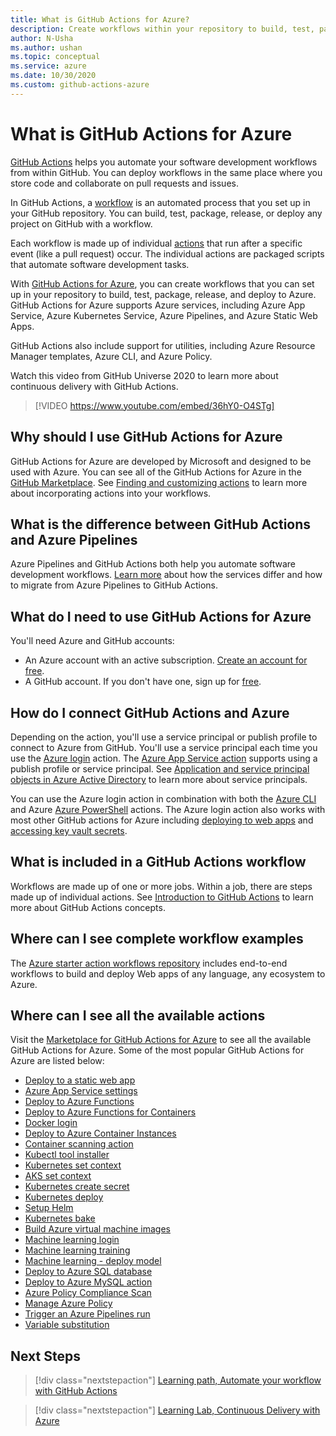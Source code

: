 ```yaml
---
title: What is GitHub Actions for Azure?
description: Create workflows within your repository to build, test, package, release, and deploy to Azure. 
author: N-Usha 
ms.author: ushan 
ms.topic: conceptual
ms.service: azure 
ms.date: 10/30/2020
ms.custom: github-actions-azure
---
```



# What is GitHub Actions for Azure

[GitHub Actions](https://docs.github.com/en/free-pro-team@latest/actions) helps you automate your software development workflows from within GitHub. You can deploy workflows in the same place where you store code and collaborate on pull requests and issues.

In GitHub Actions, a [workflow](https://docs.github.com/en/free-pro-team@latest/actions/learn-github-actions/introduction-to-github-actions) is an automated process that you set up in your GitHub repository. You can build, test, package, release, or deploy any project on GitHub with a workflow.

Each workflow is made up of individual [actions](https://docs.github.com/en/actions/learn-github-actions/introduction-to-github-actions) that run after a specific event (like a pull request) occur.  The individual actions are packaged scripts that automate software development tasks.

With [GitHub Actions for Azure](https://azure.github.io/actions), you can create workflows that you can set up in your repository to build, test, package, release, and deploy to Azure. GitHub Actions for Azure supports Azure services, including Azure App Service, Azure Kubernetes Service, Azure Pipelines, and Azure Static Web Apps.

GitHub Actions also include support for utilities, including Azure Resource Manager templates, Azure CLI, and Azure Policy.

Watch this video from GitHub Universe 2020 to learn more about continuous delivery with GitHub Actions.  

> [!VIDEO https://www.youtube.com/embed/36hY0-O4STg]

## Why should I use GitHub Actions for Azure

GitHub Actions for Azure are developed by Microsoft and designed to be used with Azure. You can see all of the GitHub Actions for Azure in the [GitHub Marketplace](https://github.com/marketplace?query=Azure&type=actions). See [Finding and customizing actions](https://docs.github.com/en/actions/learn-github-actions/finding-and-customizing-actions) to learn more about incorporating actions into your workflows.

## What is the difference between GitHub Actions and Azure Pipelines

Azure Pipelines and GitHub Actions both help you automate software development workflows. [Learn more](https://docs.github.com/en/actions/learn-github-actions/migrating-from-azure-pipelines-to-github-actions) about how the services differ and how to migrate from Azure Pipelines to GitHub Actions.

## What do I need to use GitHub Actions for Azure

You'll need Azure and GitHub accounts:

* An Azure account with an active subscription. [Create an account for free](https://azure.microsoft.com/free/?WT.mc_id=A261C142F).
* A GitHub account. If you don't have one, sign up for [free](https://github.com/join).  

## How do I connect GitHub Actions and Azure

Depending on the action, you'll use a service principal or publish profile to connect to Azure from GitHub. You'll use a service principal each time you use the [Azure login](https://github.com/marketplace/actions/azure-login) action. The [Azure App Service action](https://github.com/marketplace/actions/azure-webapp) supports using a publish profile or service principal. See [Application and service principal objects in Azure Active Directory](/azure/active-directory/develop/app-objects-and-service-principals#service-principal-object) to learn more about service principals.  

You can use the Azure login action in combination with both the [Azure CLI](https://github.com/marketplace/actions/azure-cli-action) and Azure [Azure PowerShell](https://github.com/marketplace/actions/azure-powershell-action) actions. The Azure login action also works with most other GitHub actions for Azure including [deploying to web apps](https://github.com/marketplace/actions/azure-webapp) and [accessing key vault secrets](https://github.com/marketplace/actions/azure-key-vault-get-secrets).

## What is included in a GitHub Actions workflow

Workflows are made up of one or more jobs. Within a job, there are steps made up of individual actions. See [Introduction to GitHub Actions](https://docs.github.com/en/actions/learn-github-actions/introduction-to-github-actions) to learn more about GitHub Actions concepts.  

## Where can I see complete workflow examples

The [Azure starter action workflows repository](https://github.com/Azure/actions-workflow-samples) includes end-to-end workflows to build and deploy Web apps of any language, any ecosystem to Azure.

## Where can I see all the available actions

Visit the [Marketplace for GitHub Actions for Azure](https://github.com/marketplace?query=Azure&type=actions) to see all the available GitHub Actions for Azure. Some of the most popular GitHub Actions for Azure are listed below:

* [Deploy to a static web app](https://github.com/Azure/static-web-apps-deploy)
* [Azure App Service settings](https://github.com/Azure/appservice-settings)  
* [Deploy to Azure Functions](https://github.com/Azure/functions-action)  
* [Deploy to Azure Functions for Containers](https://github.com/Azure/webapps-container-deploy)  
* [Docker login](https://github.com/Azure/docker-login)  
* [Deploy to Azure Container Instances](https://github.com/Azure/aci-deploy)
* [Container scanning action](https://github.com/Azure/container-scan)
* [Kubectl tool installer](https://github.com/Azure/setup-kubectl)  
* [Kubernetes set context](https://github.com/Azure/k8s-set-context)  
* [AKS set context](https://github.com/Azure/aks-set-context)  
* [Kubernetes create secret](https://github.com/Azure/k8s-create-secret)  
* [Kubernetes deploy](https://github.com/Azure/k8s-deploy)  
* [Setup Helm](https://github.com/Azure/setup-helm)  
* [Kubernetes bake](https://github.com/Azure/k8s-bake)  
* [Build Azure virtual machine images](https://github.com/Azure/build-vm-image)
* [Machine learning login](https://github.com/Azure/aml-workspace)
* [Machine learning training](https://github.com/Azure/aml-run)
* [Machine learning - deploy model](https://github.com/Azure/aml-deploy)
* [Deploy to Azure SQL database](https://github.com/Azure/sql-action)  
* [Deploy to Azure MySQL action](https://github.com/Azure/mysql-action)  
* [Azure Policy Compliance Scan](https://github.com/Azure/policy-compliance-scan)
* [Manage Azure Policy](https://github.com/Azure/manage-azure-policy)
* [Trigger an Azure Pipelines run](https://github.com/Azure/pipelines)  
* [Variable substitution](https://github.com/Microsoft/variable-substitution)

## Next Steps

> [!div class="nextstepaction"]
> [Learning path, Automate your workflow with GitHub Actions](/learn/modules/github-actions-automate-tasks/)

> [!div class="nextstepaction"]
> [Learning Lab, Continuous Delivery with Azure](https://lab.github.com/githubtraining/github-actions:-continuous-delivery-with-azure)
